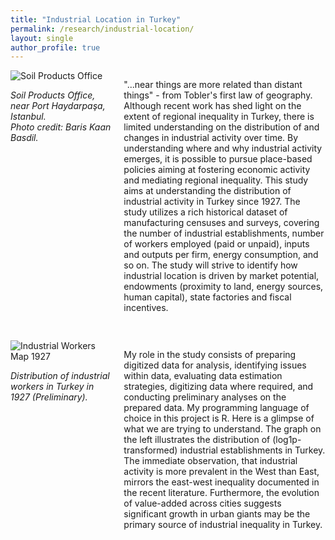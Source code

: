 ```yaml
---
title: "Industrial Location in Turkey"
permalink: /research/industrial-location/
layout: single
author_profile: true
---
```



<!-- First image + paragraph -->
<div style="display:flex; align-items:flex-start; gap:20px; margin-bottom:30px;">
  <div style="flex:1; max-width:40%;">
    <img src="/assets/images/soil-products-office.jpg" alt="Soil Products Office" style="max-width:100%; height:auto;">
    <p><em>Soil Products Office, near Port Haydarpaşa, Istanbul.<br>
    Photo credit: Baris Kaan Basdil.</em></p>
  </div>
  <div style="flex:2;">
    <p>"...near things are more related than distant things" - from Tobler's first law of geography.
Although recent work has shed light on the extent of regional inequality in Turkey, there is limited understanding on the distribution of and changes in industrial activity over time. By understanding where and why industrial activity emerges, it is possible to pursue place-based policies aiming at fostering economic activity and mediating regional inequality.
This study aims at understanding the distribution of industrial activity in Turkey since 1927. The study utilizes a rich historical dataset of manufacturing censuses and surveys, covering the number of industrial establishments, number of workers employed (paid or unpaid), inputs and outputs per firm, energy consumption, and so on. The study will strive to identify how industrial location is driven by market potential, endowments (proximity to land, energy sources, human capital), state factories and fiscal incentives.</p>
  </div>
</div>

<!-- Second image + paragraph -->
<div style="display:flex; align-items:flex-start; gap:20px;">
  <div style="flex:1; max-width:40%;">
    <img src="/assets/images/industrial-workers-map.jpg" alt="Industrial Workers Map 1927" style="max-width:100%; height:auto;">
    <p><em>Distribution of industrial workers in Turkey in 1927 (Preliminary).</em></p>
  </div>
  <div style="flex:2;">
    <p>My role in the study consists of preparing digitized data for analysis, identifying issues within data, evaluating data estimation strategies, digitizing data where required, and conducting preliminary analyses on the prepared data. My programming language of choice in this project is R.
Here is a glimpse of what we are trying to understand. The graph on the left illustrates the distribution of (log1p-transformed) industrial establishments in Turkey. The immediate observation, that industrial activity is more prevalent in the West than East, mirrors the east-west inequality documented in the recent literature. Furthermore, the evolution of value-added across cities suggests significant growth in urban giants may be the primary source of industrial inequality in Turkey.</p>
  </div>
</div>
